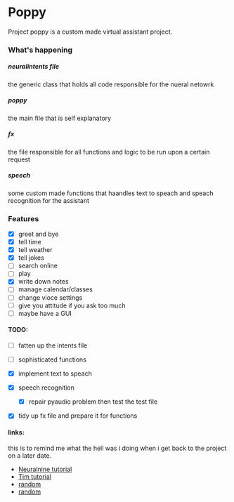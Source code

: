 # Poppy 
Project poppy is a custom made virtual assistant project.


### What's happening 

##### neuralintents file
the generic class that holds all code responsible for the nueral netowrk

##### poppy
the main file that is self explanatory

##### fx 
the file responsible for all functions and logic to be run upon a certain request

##### speech
some custom made functions that haandles text to speach and speach recognition for the assistant

### Features 

 - [X] greet and bye
 - [X] tell time
 - [X] tell weather
 - [X] tell jokes
 - [ ] search online
 - [ ] play 
 - [X] write down notes
 - [ ] manage calendar/classes
 - [ ] change vioce settings
 - [ ] give you attitude if you ask too much
 - [ ] maybe have a GUI

 #### TODO:

 - [ ] fatten up the intents file
 - [ ] sophisticated functions
 - [X] implement text to speach
 - [X] speech recognition
    - [X] repair pyaudio problem then test the test file
 - [X] tidy up fx file and prepare it for functions


#### links:
this is to remind me what the hell was i doing when i get back to the project on a later date.

 - [Neuralnine tutorial](https://www.youtube.com/watch?v=1lwddP0KUEg&t=130s)
 - [Tim tutorial](https://youtube.com/playlist?list=PLzMcBGfZo4-ndH9FoC4YWHGXG5RZekt-Q)
 - [random](https://www.youtube.com/watch?v=9KZwRBg4-P0)
 - [random](https://www.youtube.com/watch?v=RpWeNzfSUHw)

